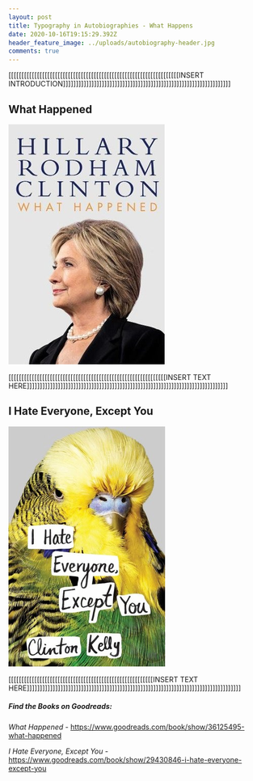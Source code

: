 ```yaml
---
layout: post
title: Typography in Autobiographies - What Happens
date: 2020-10-16T19:15:29.392Z
header_feature_image: ../uploads/autobiography-header.jpg
comments: true
---
```

\[[[[[[[[[[[[[[[[[[[[[[[[[[[[[[[[[[[[[[[[[[[[[[[[[[[[[[[[[[[[[[[[[[INSERT INTRODUCTION]]]]]]]]]]]]]]]]]]]]]]]]]]]]]]]]]]]]]]]]]]]]]]]]]]]]]]]]]]]]]]]]]

## What Happened

![](../uploads/what-happened.jpg "What Happened")

\[[[[[[[[[[[[[[[[[[[[[[[[[[[[[[[[[[[[[[[[[[[[[[[[[[[[[[[[[[[[[INSERT TEXT HERE]]]]]]]]]]]]]]]]]]]]]]]]]]]]]]]]]]]]]]]]]]]]]]]]]]]]]]]]]]]]]]]]]]]]]]]]]]]]]]

## I Hate Everyone, Except You

![](../uploads/i-hate-everything-excepy-you.jpg "I Hate Everyone, Except You")

\[[[[[[[[[[[[[[[[[[[[[[[[[[[[[[[[[[[[[[[[[[[[[[[[[[[[[[[[INSERT TEXT HERE]]]]]]]]]]]]]]]]]]]]]]]]]]]]]]]]]]]]]]]]]]]]]]]]]]]]]]]]]]]]]]]]]]]]]]]]]]]]]]]]]]]

##### Find the Books on Goodreads:

*What Happened* - <https://www.goodreads.com/book/show/36125495-what-happened> 

*I Hate Everyone, Except You* - <https://www.goodreads.com/book/show/29430846-i-hate-everyone-except-you>